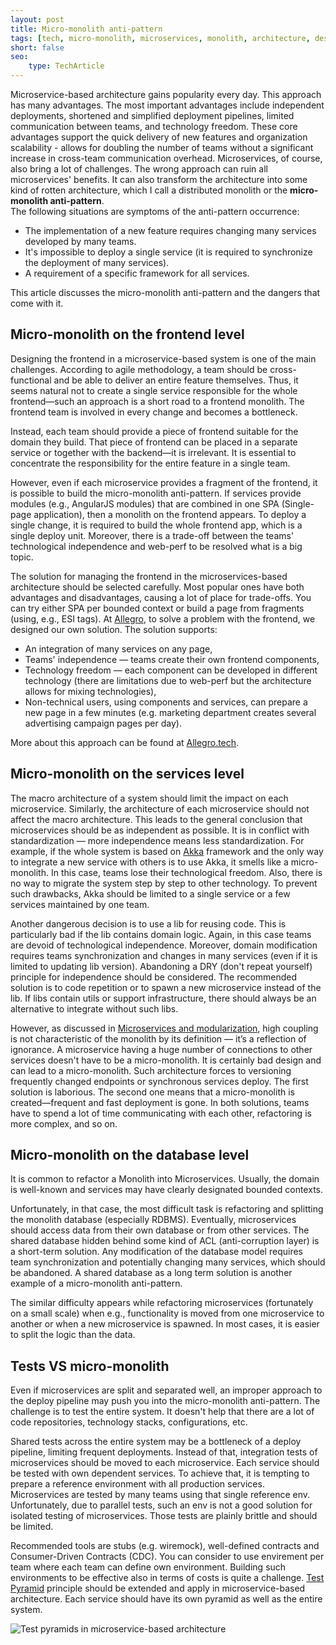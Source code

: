 ```yaml
---
layout: post
title: Micro-monolith anti-pattern
tags: [tech, micro-monolith, microservices, monolith, architecture, design, patterns, anti-patterns]
short: false
seo:
    type: TechArticle
---
```


Microservice-based architecture gains popularity every day.
This approach has many advantages.
The most important advantages include independent deployments, shortened and simplified deployment pipelines, limited communication between teams, and technology freedom.
These core advantages support the quick delivery of new features and organization scalability - allows for doubling the number of teams without a significant increase in cross-team communication overhead.
Microservices, of course, also bring a lot of challenges.
The wrong approach can ruin all microservices' benefits.
It can also transform the architecture into some kind of rotten architecture, which I call a distributed monolith or the **micro-monolith anti-pattern**.  
The following situations are symptoms of the anti-pattern occurrence:

- The implementation of a new feature requires changing many services developed by many teams.
- It's impossible to deploy a single service (it is required to synchronize the deployment of many services).
- A requirement of a specific framework for all services.

This article discusses the micro-monolith anti-pattern and the dangers that come with it.

## Micro-monolith on the frontend level

Designing the frontend in a microservice-based system is one of the main challenges.
According to agile methodology, a team should be cross-functional and be able to deliver an entire feature themselves.
Thus, it seems natural not to create a single service responsible for the whole frontend—such an approach is a short road to a frontend monolith.
The frontend team is involved in every change and becomes a bottleneck.

Instead, each team should provide a piece of frontend suitable for the domain they build.
That piece of frontend can be placed in a separate service or together with the backend—it is irrelevant.
It is essential to concentrate the responsibility for the entire feature in a single team.

However, even if each microservice provides a fragment of the frontend, it is possible to build the micro-monolith anti-pattern.
If services provide modules (e.g., AngularJS modules) that are combined in one SPA (Single-page application),
then a monolith on the frontend appears.
To deploy a single change, it is required to build the whole frontend app, which is a single deploy unit.
Moreover, there is a trade-off between the teams' technological independence and web-perf to be resolved what is a big topic.

The solution for managing the frontend in the microservices-based architecture should be selected carefully.
Most popular ones have both advantages and disadvantages, causing a lot of place for trade-offs.
You can try either SPA per bounded context or build a page from fragments (using, e.g., ESI tags).
At [Allegro](http://allegro.pl), to solve a problem with the frontend, we designed our own solution.
The solution supports:

- An integration of many services on any page,
- Teams' independence — teams create their own frontend components,
- Technology freedom — each component can be developed in different technology (there are limitations due to web-perf but the architecture allows for mixing technologies),
- Non-technical users, using components and services, can prepare a new page in a few minutes (e.g. marketing department creates several advertising campaign pages per day).

More about this approach can be found at [Allegro.tech](http://allegro.tech/2016/03/Managing-Frontend-in-the-microservices-architecture.html).

## Micro-monolith on the services level

The macro architecture of a system should limit the impact on each microservice.
Similarly, the architecture of each microservice should not affect the macro architecture.
This leads to the general conclusion that microservices should be as independent as possible.
It is in conflict with standardization — more independence means less standardization.
For example, if the whole system is based on [Akka](http://akka.io) framework and the only way to integrate a new service
with others is to use Akka, it smells like a micro-monolith.
In this case, teams lose their technological freedom.
Also, there is no way to migrate the system step by step to other technology.
To prevent such drawbacks, Akka should be limited to a single service or a few services maintained by one team.

Another dangerous decision is to use a lib for reusing code.
This is particularly bad if the lib contains domain logic.
Again, in this case teams are devoid of technological independence.
Moreover, domain modification requires teams synchronization and changes in many services (even if it is limited to updating lib version).
Abandoning a DRY (don't repeat yourself) principle for independence should be considered.
The recommended solution is to code repetition or to spawn a new microservice instead of the lib.
If libs contain utils or support infrastructure, there should always be an alternative to integrate without such libs.

However, as discussed in [Microservices and modularization](/2017/01/08/Microservices-and-modularization.html),
high coupling is not characteristic of the monolith by its definition — it’s a reflection of ignorance.
A microservice having a huge number of connections to other services doesn't have to be a micro-monolith.
It is certainly bad design and can lead to a micro-monolith.
Such architecture forces to versioning frequently changed endpoints or synchronous services deploy.
The first solution is laborious.
The second one means that a micro-monolith is created—frequent and fast deployment is gone.
In both solutions, teams have to spend a lot of time communicating with each other, refactoring is more complex, and so on.

## Micro-monolith on the database level

It is common to refactor a Monolith into Microservices.
Usually, the domain is well-known and services may have clearly designated bounded contexts.

Unfortunately, in that case, the most difficult task is refactoring and splitting the monolith database (especially RDBMS).
Eventually, microservices should access data from their own database or from other services.
The shared database hidden behind some kind of ACL (anti-corruption layer) is a short-term solution.
Any modification of the database model requires team synchronization and potentially changing many services, which should be abandoned.
A shared database as a long term solution is another example of a micro-monolith anti-pattern.

The similar difficulty appears while refactoring microservices (fortunately on a small scale) when 
e.g., functionality is moved from one microservice to another or when a new microservice is spawned.
In most cases, it is easier to split the logic than the data.

## Tests VS micro-monolith

Even if microservices are split and separated well, an improper approach to the deploy pipeline may push you into the micro-monolith anti-pattern.
The challenge is to test the entire system.
It doesn't help that there are a lot of code repositories, technology stacks, configurations, etc.

Shared tests across the entire system may be a bottleneck of a deploy pipeline, limiting frequent deployments.
Instead of that, integration tests of microservices should be moved to each microservice.
Each service should be tested with own dependent services.
To achieve that, it is tempting to prepare a reference environment with all production services.
Microservices are tested by many teams using that single reference env.
Unfortunately, due to parallel tests, such an env is not a good solution for isolated testing of microservices.
Those tests are plainly brittle and should be limited.

Recommended tools are stubs (e.g. wiremock), well-defined contracts and Consumer-Driven Contracts (CDC).
You can consider to use envirement per team where each team can define own environment.
Building such environments to be effective also in terms of costs is quite a challenge.
[Test Pyramid](http://martinfowler.com/bliki/TestPyramid.html) principle should be extended and apply in microservice-based architecture.
Each service should have its own pyramid as well as the entire system.

![Test pyramids in microservice-based architecture](/assets/articles/2017-01-30-Micro-monolith-Anti-pattern)
